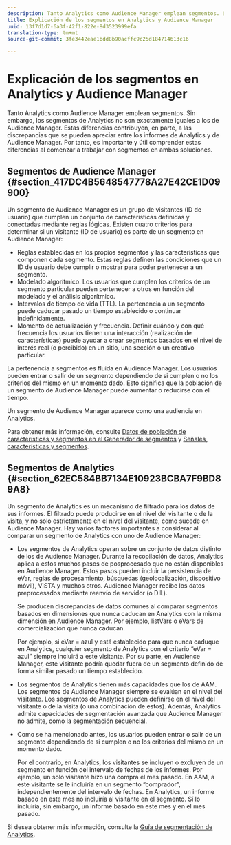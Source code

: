 ```yaml
---
description: Tanto Analytics como Audience Manager emplean segmentos. Sin embargo, los segmentos de Analytics no son exactamente iguales a los de Audience Manager. Estas diferencias contribuyen, en parte, a las discrepancias que se pueden apreciar entre los informes de Analytics y de Audience Manager. Por tanto, es importante y útil comprender estas diferencias al comenzar a trabajar con segmentos en ambas soluciones.
title: Explicación de los segmentos en Analytics y Audience Manager
uuid: 13f7d1d7-6a3f-42f1-822e-8d3523999efa
translation-type: tm+mt
source-git-commit: 3fe3442eae1bdd8b90acffc9c25d184714613c16

---
```



# Explicación de los segmentos en Analytics y Audience Manager

Tanto Analytics como Audience Manager emplean segmentos. Sin embargo, los segmentos de Analytics no son exactamente iguales a los de Audience Manager. Estas diferencias contribuyen, en parte, a las discrepancias que se pueden apreciar entre los informes de Analytics y de Audience Manager. Por tanto, es importante y útil comprender estas diferencias al comenzar a trabajar con segmentos en ambas soluciones.

## Segmentos de Audience Manager {#section_417DC4B5648547778A27E42CE1D09900}

Un segmento de Audience Manager es un grupo de visitantes (ID de usuario) que cumplen un conjunto de características definidas y conectadas mediante reglas lógicas. Existen cuatro criterios para determinar si un visitante (ID de usuario) es parte de un segmento en Audience Manager:

* Reglas establecidas en los propios segmentos y las características que componen cada segmento. Estas reglas definen las condiciones que un ID de usuario debe cumplir o mostrar para poder pertenecer a un segmento.
* Modelado algorítmico. Los usuarios que cumplen los criterios de un segmento particular pueden pertenecer a otros en función del modelado y el análisis algorítmico.
* Intervalos de tiempo de vida (TTL). La pertenencia a un segmento puede caducar pasado un tiempo establecido o continuar indefinidamente.
* Momento de actualización y frecuencia. Definir cuándo y con qué frecuencia los usuarios tienen una interacción (realización de características) puede ayudar a crear segmentos basados en el nivel de interés real (o percibido) en un sitio, una sección o un creativo particular.

La pertenencia a segmentos es fluida en Audience Manager. Los usuarios pueden entrar o salir de un segmento dependiendo de si cumplen o no los criterios del mismo en un momento dado. Esto significa que la población de un segmento de Audience Manager puede aumentar o reducirse con el tiempo.

Un segmento de Audience Manager aparece como una audiencia en Analytics.

Para obtener más información, consulte [Datos de población de características y segmentos en el Generador de segmentos](https://docs.adobe.com/content/help/en/audience-manager/user-guide/features/segments/segment-builder-data.html) y [Señales, características y segmentos](https://docs.adobe.com/content/help/en/audience-manager/user-guide/reference/signal-trait-segment.html).

## Segmentos de Analytics {#section_62EC584BB7134E10923BCBA7F9BD89A8}

Un segmento de Analytics es un mecanismo de filtrado para los datos de sus informes. El filtrado puede producirse en el nivel del visitante o de la visita, y no solo estrictamente en el nivel del visitante, como sucede en Audience Manager. Hay varios factores importantes a considerar al comparar un segmento de Analytics con uno de Audience Manager:

* Los segmentos de Analytics operan sobre un conjunto de datos distinto de los de Audience Manager. Durante la recopilación de datos, Analytics aplica a estos muchos pasos de posprocesado que no están disponibles en Audience Manager. Estos pasos pueden incluir la persistencia de eVar, reglas de procesamiento, búsquedas (geolocalización, dispositivo móvil), VISTA y muchos otros. Audience Manager recibe los datos preprocesados mediante reenvío de servidor (o DIL).

   Se producen discrepancias de datos comunes al comparar segmentos basados en dimensiones que nunca caducan en Analytics con la misma dimensión en Audience Manager. Por ejemplo, listVars o eVars de comercialización que nunca caducan.

   Por ejemplo, si eVar = azul y está establecido para que nunca caduque en Analytics, cualquier segmento de Analytics con el criterio “eVar = azul” siempre incluirá a este visitante. Por su parte, en Audience Manager, este visitante podría quedar fuera de un segmento definido de forma similar pasado un tiempo establecido.

* Los segmentos de Analytics tienen más capacidades que los de AAM. Los segmentos de Audience Manager siempre se evalúan en el nivel del visitante. Los segmentos de Analytics pueden definirse en el nivel del visitante o de la visita (o una combinación de estos). Además, Analytics admite capacidades de segmentación avanzada que Audience Manager no admite, como la segmentación secuencial.
* Como se ha mencionado antes, los usuarios pueden entrar o salir de un segmento dependiendo de si cumplen o no los criterios del mismo en un momento dado.

   Por el contrario, en Analytics, los visitantes se incluyen o excluyen de un segmento en función del intervalo de fechas de los informes. Por ejemplo, un solo visitante hizo una compra el mes pasado. En AAM, a este visitante se le incluiría en un segmento “comprador”, independientemente del intervalo de fechas. En Analytics, un informe basado en este mes no incluiría al visitante en el segmento. Sí lo incluiría, sin embargo, un informe basado en este mes y en el mes pasado.

Si desea obtener más información, consulte la [Guía de segmentación de Analytics](https://docs.adobe.com/content/help/es-ES/analytics/components/segmentation/seg-home.html).
